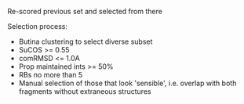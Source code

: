 Re-scored previous set and selected from there

Selection process:
- Butina clustering to select diverse subset
- SuCOS >= 0.55
- comRMSD <= 1.0A
- Prop maintained ints >= 50%
- RBs no more than 5
- Manual selection of those that look 'sensible', i.e. overlap with both fragments without extraneous structures
